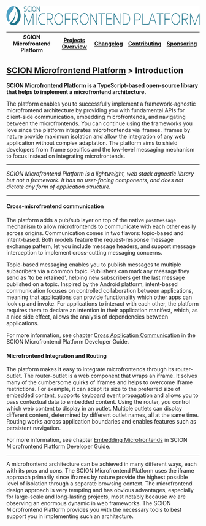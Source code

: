 <a href="/README.md"><img src="/resources/branding/scion-microfrontend-platform-banner.svg" height="50" alt="SCION Microfrontend Platform"></a>

| SCION Microfrontend Platform | [Projects Overview][menu-projects-overview] | [Changelog][menu-changelog] | [Contributing][menu-contributing] | [Sponsoring][menu-sponsoring] |  
| --- | --- | --- | --- | --- |

## [SCION Microfrontend Platform][menu-home] > Introduction

**SCION Microfrontend Platform is a TypeScript-based open-source library that helps to implement a microfrontend architecture.**

The platform enables you to successfully implement a framework-agnostic microfrontend architecture by providing you with fundamental APIs for client-side communication, embedding microfrontends, and navigating between the microfrontends. You can continue using the frameworks you love since the platform integrates microfrontends via iframes. Iframes by nature provide maximum isolation and allow the integration of any web application without complex adaptation. The platform aims to shield developers from iframe specifics and the low-level messaging mechanism to focus instead on integrating microfrontends.

***
*SCION Microfrontend Platform is a lightweight, web stack agnostic library but not a framework. It has no user-facing components, and does not dictate any form of application structure.*
***

#### Cross-microfrontend communication
The platform adds a pub/sub layer on top of the native `postMessage` mechanism to allow microfrontends to communicate with each other easily across origins. Communication comes in two flavors: topic-based and intent-based. Both models feature the request-response message exchange pattern, let you include message headers, and support message interception to implement cross-cutting messaging concerns.

Topic-based messaging enables you to publish messages to multiple subscribers via a common topic. Publishers can mark any message they send as 'to be retained', helping new subscribers get the last message published on a topic. Inspired by the Android platform, intent-based communication focuses on controlled collaboration between applications, meaning that applications can provide functionality which other apps can look up and invoke. For applications to interact with each other, the platform requires them to declare an intention in their application manifest, which, as a nice side effect, allows the analysis of dependencies between applications.

For more information, see chapter [Cross Application Communication][link-developer-guide#cross-application-communication] in the SCION Microfrontend Platform Developer Guide.

#### Microfrontend Integration and Routing
The platform makes it easy to integrate microfrontends through its router-outlet. The router-outlet is a web component that wraps an iframe. It solves many of the cumbersome quirks of iframes and helps to overcome iframe restrictions. For example, it can adapt its size to the preferred size of embedded content, supports keyboard event propagation and allows you to pass contextual data to embedded content. Using the router, you control which web content to display in an outlet. Multiple outlets can display different content, determined by different outlet names, all at the same time. Routing works across application boundaries and enables features such as persistent navigation.

For more information, see chapter [Embedding Microfrontends][link-developer-guide#embedding-microfrontends] in SCION Microfrontend Platform Developer Guide.

***

A microfrontend architecture can be achieved in many different ways, each with its pros and cons. The SCION Microfrontend Platform uses the iframe approach primarily since iframes by nature provide the highest possible level of isolation through a separate browsing context. The microfrontend design approach is very tempting and has obvious advantages, especially for large-scale and long-lasting projects, most notably because we are observing an enormous dynamic in web frameworks. The SCION Microfrontend Platform provides you with the necessary tools to best support you in implementing such an architecture.

[menu-home]: /README.md
[menu-projects-overview]: /docs/site/projects-overview.md
[menu-changelog]: /docs/site/changelog/changelog.md
[menu-contributing]: /CONTRIBUTING.md
[menu-sponsoring]: /docs/site/sponsoring.md

[link-developer-guide#cross-application-communication]: https://scion-microfrontend-platform-developer-guide.now.sh/#chapter:cross-application-communication
[link-developer-guide#embedding-microfrontends]: https://scion-microfrontend-platform-developer-guide.now.sh/#chapter:embedding-microfrontends
